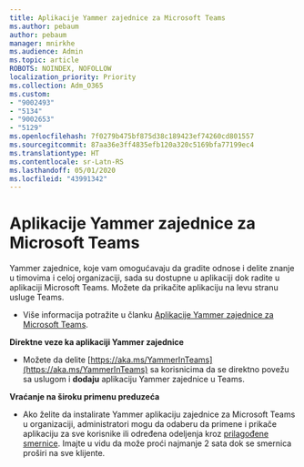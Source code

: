 ```yaml
---
title: Aplikacije Yammer zajednice za Microsoft Teams
ms.author: pebaum
author: pebaum
manager: mnirkhe
ms.audience: Admin
ms.topic: article
ROBOTS: NOINDEX, NOFOLLOW
localization_priority: Priority
ms.collection: Adm_O365
ms.custom:
- "9002493"
- "5134"
- "9002653"
- "5129"
ms.openlocfilehash: 7f0279b475bf875d38c189423ef74260cd801557
ms.sourcegitcommit: 87aa36e3ff4835efb120a320c5169bfa77199ec4
ms.translationtype: HT
ms.contentlocale: sr-Latn-RS
ms.lasthandoff: 05/01/2020
ms.locfileid: "43991342"
---
```

# <a name="yammer-communities-app-for-microsoft-teams"></a>Aplikacije Yammer zajednice za Microsoft Teams

Yammer zajednice, koje vam omogućavaju da gradite odnose i delite znanje u timovima i celoj organizaciji, sada su dostupne u aplikaciji dok radite u aplikaciji Microsoft Teams. Možete da prikačite aplikaciju na levu stranu usluge Teams. 

- Više informacija potražite u članku [Aplikacije Yammer zajednice za Microsoft Teams](https://go.microsoft.com/fwlink/?linkid=2127757&clcid=0x409).

**Direktne veze ka aplikaciji Yammer zajednice**

- Možete da delite [https://aka.ms/YammerInTeams](https://aka.ms/YammerInTeams) sa korisnicima da se direktno povežu sa uslugom i **dodaju** aplikaciju Yammer zajednice u Teams.

**Vraćanje na široku primenu preduzeća**

- Ako želite da instalirate Yammer aplikaciju zajednice za Microsoft Teams u organizaciji, administratori mogu da odaberu da primene i prikače aplikaciju za sve korisnike ili određena odeljenja kroz [prilagođene smernice](https://docs.microsoft.com/microsoftteams/manage-apps). Imajte u vidu da može proći najmanje 2 sata dok se smernica proširi na sve klijente.
